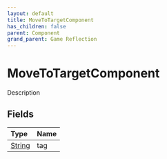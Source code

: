 ```yaml
---
layout: default
title: MoveToTargetComponent
has_children: false
parent: Component
grand_parent: Game Reflection
---
```

# MoveToTargetComponent
Description 

## Fields
| Type | Name |
|:-------------|:--------------|
| [String](/game-reflection/components/string.md) | tag |
